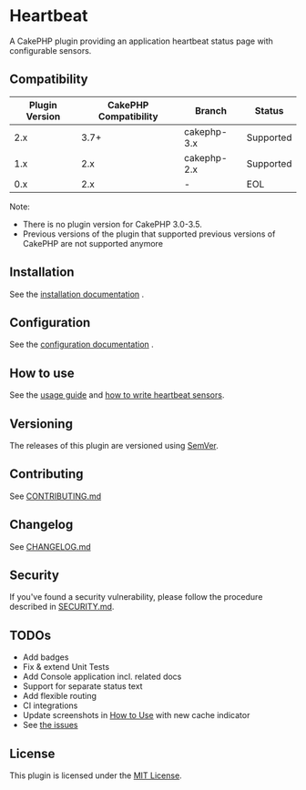 # Heartbeat

 A CakePHP plugin providing an application heartbeat status page with configurable sensors.

## Compatibility

| Plugin Version | CakePHP Compatibility | Branch      | Status    |
| -------------- | --------------------- | ----------- | --------- |
| 2.x            | 3.7+                  | cakephp-3.x | Supported |
| 1.x            | 2.x                   | cakephp-2.x | Supported |
| 0.x            | 2.x                   | -           | EOL       |

Note:
- There is no plugin version for CakePHP 3.0-3.5.
- Previous versions of the plugin that supported previous versions of CakePHP are not supported anymore

## Installation

See the [installation documentation](docs/Installation.md) .

## Configuration

See the [configuration documentation](docs/Configuration.md) .

## How to use

See the [usage guide](docs/Usage.md) and [how to write heartbeat sensors](docs/Sensors.md).

## Versioning

The releases of this plugin are versioned using [SemVer](http://semver.org/).

## Contributing

See [CONTRIBUTING.md](CONTRIBUTING.md)

## Changelog

See [CHANGELOG.md](CHANGELOG.md)

## Security

If you've found a security vulnerability, please follow the procedure
described in [SECURITY.md](.github/SECURITY.md).

## TODOs

- Add badges
- Fix & extend Unit Tests
- Add Console application incl. related docs
- Support for separate status text
- Add flexible routing
- CI integrations
- Update screenshots in [How to Use](docs/Usage.md) with new cache indicator
- See [the issues](https://github.com/orca-services/cakephp-heartbeat/issues)

## License

This plugin is licensed under the [MIT License](LICENSE).

